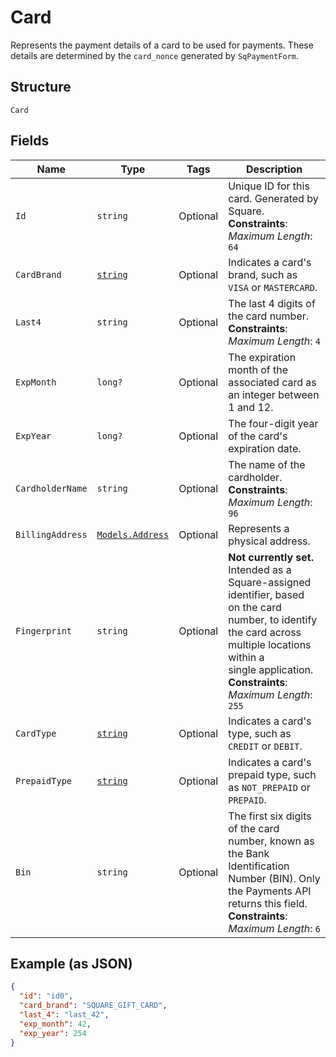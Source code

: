 
# Card

Represents the payment details of a card to be used for payments. These
details are determined by the `card_nonce` generated by `SqPaymentForm`.

## Structure

`Card`

## Fields

| Name | Type | Tags | Description |
|  --- | --- | --- | --- |
| `Id` | `string` | Optional | Unique ID for this card. Generated by Square.<br>**Constraints**: *Maximum Length*: `64` |
| `CardBrand` | [`string`](/doc/models/card-brand.md) | Optional | Indicates a card's brand, such as `VISA` or `MASTERCARD`. |
| `Last4` | `string` | Optional | The last 4 digits of the card number.<br>**Constraints**: *Maximum Length*: `4` |
| `ExpMonth` | `long?` | Optional | The expiration month of the associated card as an integer between 1 and 12. |
| `ExpYear` | `long?` | Optional | The four-digit year of the card's expiration date. |
| `CardholderName` | `string` | Optional | The name of the cardholder.<br>**Constraints**: *Maximum Length*: `96` |
| `BillingAddress` | [`Models.Address`](/doc/models/address.md) | Optional | Represents a physical address. |
| `Fingerprint` | `string` | Optional | __Not currently set.__ Intended as a Square-assigned identifier, based<br>on the card number, to identify the card across multiple locations within a<br>single application.<br>**Constraints**: *Maximum Length*: `255` |
| `CardType` | [`string`](/doc/models/card-type.md) | Optional | Indicates a card's type, such as `CREDIT` or `DEBIT`. |
| `PrepaidType` | [`string`](/doc/models/card-prepaid-type.md) | Optional | Indicates a card's prepaid type, such as `NOT_PREPAID` or `PREPAID`. |
| `Bin` | `string` | Optional | The first six digits of the card number, known as the Bank Identification Number (BIN). Only the Payments API<br>returns this field.<br>**Constraints**: *Maximum Length*: `6` |

## Example (as JSON)

```json
{
  "id": "id0",
  "card_brand": "SQUARE_GIFT_CARD",
  "last_4": "last_42",
  "exp_month": 42,
  "exp_year": 254
}
```

